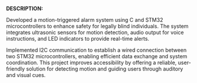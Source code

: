**DESCRIPTION:**

Developed a motion-triggered alarm system using C and STM32 microcontrollers to enhance safety for legally blind individuals. The system integrates ultrasonic sensors for motion detection, audio output for voice instructions, and LED indicators to provide real-time alerts.

Implemented I2C communication to establish a wired connection between two STM32 microcontrollers, enabling efficient data exchange and system coordination. This project improves accessibility by offering a reliable, user-friendly solution for detecting motion and guiding users through auditory and visual cues.

